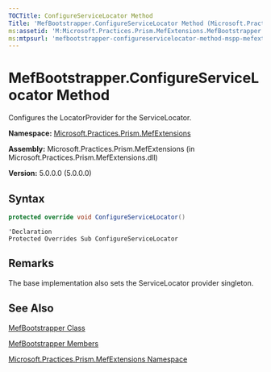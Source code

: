```yaml
---
TOCTitle: ConfigureServiceLocator Method
Title: 'MefBootstrapper.ConfigureServiceLocator Method (Microsoft.Practices.Prism.MefExtensions)'
ms:assetid: 'M:Microsoft.Practices.Prism.MefExtensions.MefBootstrapper.ConfigureServiceLocator'
ms:mtpsurl: 'mefbootstrapper-configureservicelocator-method-mspp-mefextensions.md'
---
```



# MefBootstrapper.ConfigureServiceLocator Method

Configures the LocatorProvider for the ServiceLocator.

**Namespace:** [Microsoft.Practices.Prism.MefExtensions](/patterns-practices/reference/mspp-mefextensions-namespace)

**Assembly:** Microsoft.Practices.Prism.MefExtensions (in Microsoft.Practices.Prism.MefExtensions.dll)

**Version:** 5.0.0.0 (5.0.0.0)

## Syntax

~~~C#
protected override void ConfigureServiceLocator()
~~~
~~~VB
'Declaration
Protected Overrides Sub ConfigureServiceLocator
~~~

## Remarks

 The base implementation also sets the ServiceLocator provider singleton.

## See Also

[MefBootstrapper Class](/patterns-practices/reference/mefbootstrapper-class-mspp-mefextensions)

[MefBootstrapper Members](/patterns-practices/reference/mefbootstrapper-members-mspp-mefextensions)

[Microsoft.Practices.Prism.MefExtensions Namespace](/patterns-practices/reference/mspp-mefextensions-namespace)
